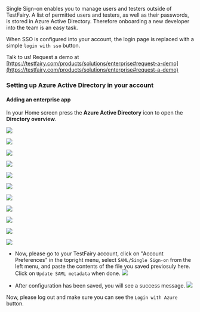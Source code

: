 
Single Sign-on enables you to manage users and testers outside of TestFairy. A list of permitted users and testers, as well as their passwords, is stored in Azure Active Directory. Therefore onboarding a new developer into the team is an easy task.

When SSO is configured into your account, the login page is replaced with a simple `login with sso` button.

Talk to us! Request a demo at [https://testfairy.com/products/solutions/enterprise#request-a-demo](https://testfairy.com/products/solutions/enterprise#request-a-demo)

### Setting up Azure Active Directory in your account

#### Adding an enterprise app

In your Home screen press the **Azure Active Directory** icon to open the **Directory overview**.

  ![](/img/sso/azure/azure-ad-1.png)
  


  ![](/img/sso/azure/azure-ad-2.png)


  ![](/img/sso/azure/azure-ad-3.png)


  ![](/img/sso/azure/azure-ad-4.png)


  ![](/img/sso/azure/azure-ad-5.png)


  ![](/img/sso/azure/azure-ad-6.png)


  ![](/img/sso/azure/azure-ad-17.png)  


  ![](/img/sso/azure/azure-ad-8.png)


  ![](/img/sso/azure/azure-ad-9.png)


  ![](/img/sso/azure/azure-ad-10-.png)


  ![](/img/sso/azure/azure-ad-11.png)


- Now, please go to your TestFairy account, click on "Account Preferences" in the topright menu, select `SAML/Single Sign-on` from the left menu, and paste the contents of the file you saved previosuly here. Click on `Update SAML metadata` when done.
  ![](https://docs.testfairy.com/img/sso/azure/azure-6.png)
  
- After configuration has been saved, you will see a success message.
  ![](https://docs.testfairy.com/img/sso/azure/azure-7.png)
  
Now, please log out and make sure you can see the `Login with Azure` button.


